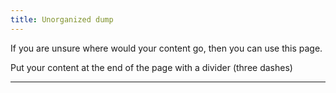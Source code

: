 ```yaml
---
title: Unorganized dump
---
```


If you are unsure where would your content go, then you can use this page.

Put your content at the end of the page with a divider (three dashes)

----